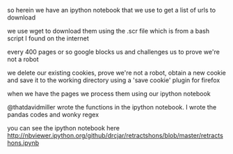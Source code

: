 so herein we have an ipython notebook that we use to get a list of urls to download

we use wget to download them using the .scr file which is from a bash script I found on the internet

every 400 pages or so google blocks us and challenges us to prove we're not a robot

we delete our existing cookies, prove we're not a robot, obtain a new cookie and save it to the working directory using a 'save cookie' plugin for firefox

when we have the pages we process them using our ipython notebook

@thatdavidmiller wrote the functions in the ipython notebook. I wrote the pandas codes and wonky regex

you can see the ipython notebook here http://nbviewer.ipython.org/github/drcjar/retractshons/blob/master/retractshons.ipynb
